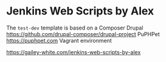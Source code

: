 # Jenkins Web Scripts by Alex
The `test-dev` template is based on a Composer Drupal <https://github.com/drupal-composer/drupal-project> PuPHPet <https://puphpet.com> Vagrant environment 

<https://gailey-white.com/jenkins-web-scripts-by-alex>